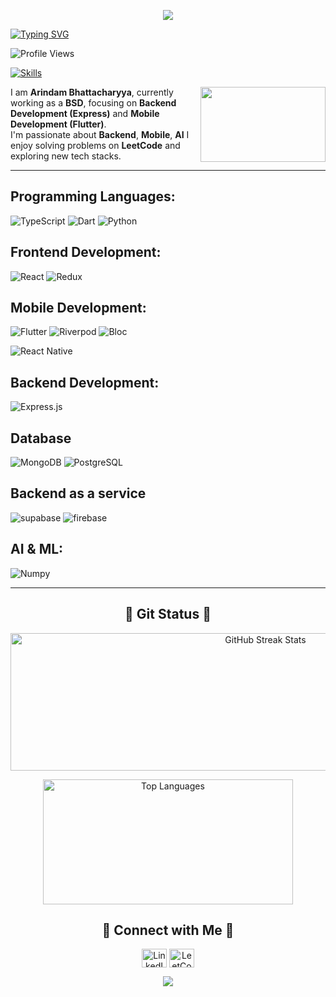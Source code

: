 <p align="center">
     <img src="https://capsule-render.vercel.app/api?type=waving&color=gradient&height=100&section=header"/>
</p>

<p>
    <a href="https://github.com/ArindamBhattacharyya"><img src="https://readme-typing-svg.demolab.com?font=Alegreya+Sans&weight=500&size=35&duration=1&pause=1&color=FF0C48&repeat=false&random=false&width=435&lines=Arindam+Bhattacharyya" alt="Typing SVG" /></a>
</p>
<p align="left">
  <img src="https://komarev.com/ghpvc/?username=ArindamBhatta&label=Profile%20Views&color=0e75b6&style=flat" alt="Profile Views" />
</p>

<p>
    <a href="#"><img src="https://readme-typing-svg.demolab.com?font=Alegreya+Sans&weight=400&size=30&pause=1000&color=FF0C48&random=false&width=435&lines=Backend+Developer;Flutter+Developer;AI+%26+ML+Enthusiast;Problem+Solver" alt="Skills" /></a>
</p>

<img align="right" height="120" width="200" src="https://camo.githubusercontent.com/2366b34bb903c09617990fb5fff4622f3e941349e846ddb7e73df872a9d21233/68747470733a2f2f63646e2e6472696262626c652e636f6d2f75736572732f3733303730332f73637265656e73686f74732f363538313234332f6176656e746f2e676966"  />

I am **Arindam Bhattacharyya**, currently working as a **BSD**, focusing on **Backend Development (Express)** and **Mobile Development (Flutter)**.  
I'm passionate about **Backend**, **Mobile**, **AI**
I enjoy solving problems on **LeetCode** and exploring new tech stacks.

---

## Programming Languages:

![TypeScript](https://img.shields.io/badge/TypeScript-007ACC?style=for-the-badge&logo=typescript&logoColor=white)
![Dart](https://img.shields.io/badge/Dart-0175C2?style=for-the-badge&logo=dart&logoColor=white)
![Python](https://img.shields.io/badge/python-3670A0?style=for-the-badge&logo=python&logoColor=ffdd54)

## Frontend Development:

![React](https://img.shields.io/badge/React-61DAFB?style=for-the-badge&logo=react&logoColor=white)
![Redux](https://img.shields.io/badge/Redux-61DAFB?style=for-the-badge&logo=redux&logoColor=white)

## Mobile Development:

![Flutter](https://img.shields.io/badge/Flutter-02569B?style=for-the-badge&logo=flutter&logoColor=white)
![Riverpod](https://img.shields.io/badge/Riverpod-02569B?style=for-the-badge&logo=riverpod&logoColor=white)
![Bloc](https://img.shields.io/badge/Bloc-02569B?style=for-the-badge&logo=bloc&logoColor=white)

![React Native](https://img.shields.io/badge/React_Native-20232A?style=for-the-badge&logo=react&logoColor=61DAFB)

## Backend Development:

![Express.js](https://img.shields.io/badge/Express.js-404040?style=for-the-badge&logo=express&logoColor=white)

## Database

![MongoDB](https://img.shields.io/badge/MongoDB-47A248?style=for-the-badge&logo=mongodb&logoColor=white)
![PostgreSQL](https://img.shields.io/badge/PostgreSQL-316192?style=for-the-badge&logo=postgresql&logoColor=white)

## Backend as a service

![supabase](https://img.shields.io/badge/supabase-000000?style=for-the-badge&logo=supabase&logoColor=white)
![firebase](https://img.shields.io/badge/firebase-000000?style=for-the-badge&logo=firebase&logoColor=white)

## AI & ML:

![Numpy](https://img.shields.io/badge/Numpy-000000?style=for-the-badge&logo=numpy&logoColor=white)

---

<h2 align="center">👀 Git Status 👀</h2>

<p align="center">
  <picture>
    <source media="(prefers-color-scheme: dark)" srcset= "https://github-readme-stats.vercel.app/api?username=ArindamBhatta&show_icons=true&theme=radical" alt="GitHub Stats">
    <source media="(prefers-color-scheme: light)" srcset="https://streak-stats.demolab.com?user=ArindamBhattacharyya&theme=default">
    <img width="800" height="220" src="https://streak-stats.demolab.com?user=ArindamBhattacharyya&theme=default" alt="GitHub Streak Stats">
  </picture>
</p>

<p align="center">
  <picture>
    <source media="(prefers-color-scheme: dark)" srcset= "https://github-readme-stats.vercel.app/api/top-langs/?username=ArindamBhatta&layout=compact&theme=radical">
    <source media="(prefers-color-scheme: light)" srcset="https://github-readme-stats.vercel.app/api/top-langs/?username=ArindamBhatta&layout=compact&theme=radical">
    <img width="400" height="200" src="https://github-readme-stats.vercel.app/api/top-langs/?username=ArindamBhatta&layout=compact&theme=radical" alt="Top Languages">
  </picture>
</p>


<h2 align="center"> 🔗 Connect with Me 🔗 </h2>
<p align="center">
<a href="https://linkedin.com/in/arindam-bhattacharyya" target="blank"><img align="center" src="https://raw.githubusercontent.com/rahuldkjain/github-profile-readme-generator/master/src/images/icons/Social/linked-in-alt.svg" alt="LinkedIn" height="30" width="40" /></a>
<a href="https://leetcode.com/arindam-bhattacharyya" target="blank"><img align="center" src="https://raw.githubusercontent.com/rahuldkjain/github-profile-readme-generator/master/src/images/icons/Social/leet-code.svg" alt="LeetCode" height="30" width="40" /></a>
</p>

<p align="center">
     <img src="https://capsule-render.vercel.app/api?type=waving&color=gradient&height=100&section=footer"/>
</p>
